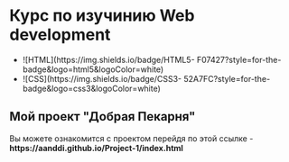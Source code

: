 <h1>Курс по изучинию Web development</h1>
<ul>
	<li>
![HTML](https://img.shields.io/badge/HTML5- F07427?style=for-the-badge&logo=html5&logoColor=white)
	</li>
	<li>
![CSS](https://img.shields.io/badge/CSS3- 52A7FC?style=for-the-badge&logo=css3&logoColor=white)
	</li>
</ul>

<h2>Мой проект "Добрая Пекарня"</h2> 
Вы можете ознакомится с проектом перейдя по этой ссылке - <strong>https://aanddi.github.io/Project-1/index.html</strong>
